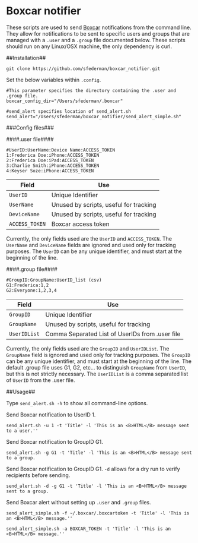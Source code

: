 # Boxcar notifier

These scripts are used to send <a href=http://boxcar.io>Boxcar</a> notifications from the command line. They allow for notifications to be sent to specific
users and groups that are managed with a ```.user``` and a ```.group``` file documented below. These scripts should run on any
Linux/OSX machine, the only dependency is curl.


##Installation##

```git clone https://github.com/sfederman/boxcar_notifier.git```

Set the below variables within ```.config```.



```
#This parameter specifies the directory containing the .user and .group file.
boxcar_config_dir="/Users/sfederman/.boxcar"

#send_alert specifies location of send_alert.sh
send_alert="/Users/sfederman/boxcar_notifier/send_alert_simple.sh"
```
###Config files###

####.user file####

```
#UserID:UserName:Device Name:ACCESS_TOKEN
1:Frederica Doe:iPhone:ACCESS_TOKEN
2:Frederica Doe:iPad:ACCESS_TOKEN
3:Charlie Smith:iPhone:ACCESS_TOKEN
4:Keyser Soze:iPhone:ACCESS_TOKEN
```

Field | Use|
----- | ---
```UserID```|Unique Identifier
```UserName```|Unused by scripts, useful for tracking
```DeviceName```|Unused by scripts, useful for tracking
```ACCESS_TOKEN```|Boxcar access token

Currently, the only fields used are the ```UserID``` and ```ACCESS_TOKEN```. The ```UserName``` and
```DeviceName``` fields are ignored and used only for tracking purposes.
The ```UserID``` can be any unique identifier, and must start at the beginning of the line.

####.group file####

```
#GroupID:GroupName:UserID_list (csv)
G1:Frederica:1,2
G2:Everyone:1,2,3,4
```

Field | Use|
----- | ---
```GroupID```|Unique Identifier
```GroupName```|Unused by scripts, useful for tracking
```UserIDList```|Comma Separated List of UserIDs from .user file

Currently, the only fields used are the ```GroupID``` and ```UserIDList```. The ```GroupName``` field is
ignored and used only for tracking purposes. The ```GroupID``` can be any unique identifier, and must
start at the beginning of the line. The default .group file uses G1, G2, etc... to distinguish ```GroupName```
from ```UserID```, but this is not strictly necessary. The ```UserIDList``` is a comma
separated list of ```UserID``` from the .user file.

##Usage##

Type ```send_alert.sh -h``` to show all command-line options.

Send Boxcar notification to UserID 1.
```
send_alert.sh -u 1 -t 'Title' -l 'This is an <B>HTML</B> message sent to a user.''
```
Send Boxcar notification to GroupID G1.
```
send_alert.sh -g G1 -t 'Title' -l 'This is an <B>HTML</B> message sent to a group.
```

Send Boxcar notification to GroupID G1. ```-d``` allows for a dry run to verify recipients before sending.
```
send_alert.sh -d -g G1 -t 'Title' -l 'This is an <B>HTML</B> message sent to a group.
```

Send Boxcar alert without setting up ```.user``` and ```.group``` files.

```
send_alert_simple.sh -f ~/.boxcar/.boxcartoken -t 'Title' -l 'This is an <B>HTML</B> message.''
```

```
send_alert_simple.sh -a BOXCAR_TOKEN -t 'Title' -l 'This is an <B>HTML</B> message.''
```
